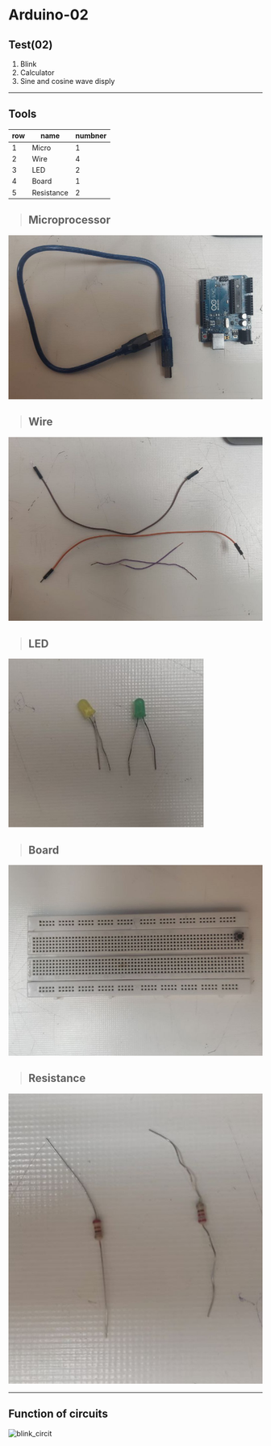 # Arduino-02
## Test(02)
1. Blink
2. Calculator
3. Sine and cosine wave disply
---
## Tools

| row         | name        | numbner|
| ----------- | ----------- |--------|
| 1           | Micro       |   1    |
| 2           | Wire        |   4    |
| 3           | LED         |   2    |
| 4           | Board       |   1    |
| 5           | Resistance  |   2    |

> ## Microprocessor
 ![blink_circit](/Media/Micro.jpg) 

> ## Wire
 ![blink_circit](/Media/Wire.jpg)

 > ## LED
 ![blink_circit](/Media/LED.jpg)

> ## Board
 ![blink_circit](/Media/Board.jpg)

> ## Resistance
 ![blink_circit](/Media/Resistance.jpg)

---
## Function of circuits

![blink_circit](/https://github.com/AzamSepahi/Arduino-02/blob/main/Media/Code02.gif)

## 
